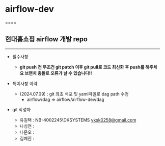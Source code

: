 # airflow-dev
====
## 현대홈쇼핑 airflow 개발 repo
----

- 필수사항
  - **git push 전 무조건 git patch 이후 git pull로 코드 최신화 후 push를 해주세요 브랜치 충돌로 오류가 날 수 있습니다!!**

- 특이사항 이력
  - (2024.07.09) : git 최초 배포 및 yaml파일로 dag path 수정
    - airflow/dag => airflow/airflow-dev/dag

- git 작성자
  - 유길택 : NB-4002245\DKSYSTEMS <vksk0258@gmail.com>
  - 나성천 :
  - 나문오 :
  - 김예진 : 